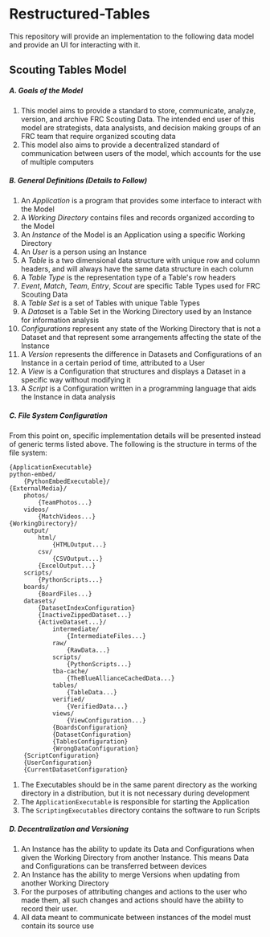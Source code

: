 # Restructured-Tables

This repository will provide an implementation to the following data model and provide an UI for interacting with it.

## Scouting Tables Model

##### A. Goals of the Model

1. This model aims to provide a standard to store, communicate, analyze, version, and archive FRC Scouting Data. The intended end user of this model are strategists, data analysists, and decision making groups of an FRC team that require organized scouting data
2. This model also aims to provide a decentralized standard of communication between users of the model, which accounts for the use of multiple computers

##### B. General Definitions (Details to Follow)

1. An *Application* is a program that provides some interface to interact with the Model 
2. A *Working Directory* contains files and records organized according to the Model
3. An *Instance* of the Model is an Application using a specific Working Directory
4. An *User* is a person using an Instance
5. A *Table* is a two dimensional data structure with unique row and column headers, and will always have the same data structure in each column
6. A *Table Type* is the representation type of a Table's row headers
7. *Event*, *Match*, *Team*, *Entry*, *Scout* are specific Table Types used for FRC Scouting Data
8. A *Table Set* is a set of Tables with unique Table Types
9. A *Data*set is a Table Set in the Working Directory used by an Instance for information analysis
10. *Configurations* represent any state of the Working Directory that is not a Dataset and that represent some arrangements affecting the state of the Instance
11. A *Version* represents the difference in Datasets and Configurations of an Instance in a certain period of time, attributed to a User
12. A *View* is a Configuration that structures and displays a Dataset in a specific way without modifying it
13. A *Script* is a Configuration written in a programming language that aids the Instance in data analysis

#####  C. File System Configuration

From this point on, specific implementation details will be presented instead of generic terms listed above. The following is the structure in terms of the file system:

```text
{ApplicationExecutable}
python-embed/
	{PythonEmbedExecutable}/
{ExternalMedia}/
	photos/
		{TeamPhotos...}
	videos/
		{MatchVideos...}
{WorkingDirectory}/
	output/
		html/
			{HTMLOutput...}
		csv/
			{CSVOutput...}
		{ExcelOutput...}
	scripts/
		{PythonScripts...}
	boards/
		{BoardFiles...}
	datasets/
		{DatasetIndexConfiguration}
		{InactiveZippedDataset...}
		{ActiveDataset...}/
			intermediate/
				{IntermediateFiles...}
			raw/
				{RawData...}
			scripts/
				{PythonScripts...}
			tba-cache/
				{TheBlueAllianceCachedData...}
			tables/
				{TableData...}
			verified/
				{VerifiedData...}
			views/
				{ViewConfiguration...}
			{BoardsConfiguration}
			{DatasetConfiguration}
			{TablesConfiguration}
			{WrongDataConfiguration}
	{ScriptConfiguration}
	{UserConfiguration}
	{CurrentDatasetConfiguration}
```

1. The Executables should be in the same parent directory as the working directory in a distribution, but it is not necessary during development
2. The `ApplicationExecutable` is responsible for starting the Application
3. The `ScriptingExecutables` directory contains the software to run Scripts

##### D. Decentralization and Versioning

1. An Instance has the ability to update its Data and Configurations when given the Working Directory from another Instance. This means Data and Configurations can be transferred between devices
2. An Instance has the ability to merge Versions when updating from another Working Directory
3. For the purposes of attributing changes and actions to the user who made them, all such changes and actions should have the ability to record their user.
4. All data meant to communicate between instances of the model must contain its source use

